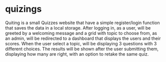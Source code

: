 # quizings
Quiting is a small Quizzes website that have a simple register/login function that saves the data in a local storage.
After logging in, as a user, will be greeted by a welcoming message and a grid with topic to choose from, as an admin, will be redirected to a dashboard that displays the users and their scores.
When the user select a topic, will be displaying 3 questions with 3 different choices.
The results will be shown after the user submitting them, displaying how many are right, with an option to retake the same quiz.
